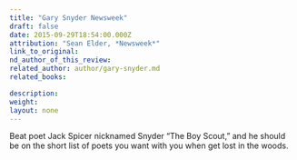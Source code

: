 ```yaml
---
title: "Gary Snyder Newsweek"
draft: false
date: 2015-09-29T18:54:00.000Z
attribution: "Sean Elder, *Newsweek*"
link_to_original:
nd_author_of_this_review:
related_author: author/gary-snyder.md
related_books:

description:
weight:
layout: none
---
```

Beat poet Jack Spicer nicknamed Snyder “The Boy Scout,” and he should be on the short list of poets you want with you when get lost in the woods.

